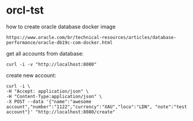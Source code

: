 # orcl-tst

how to create oracle database docker image

    https://www.oracle.com/br/technical-resources/articles/database-performance/oracle-db19c-com-docker.html




get all accounts from database: 

    curl -i -v "http://localhost:8080"

create new account:

    curl -i \
    -H "Accept: application/json" \
    -H "Content-Type:application/json" \
    -X POST --data '{"name":"awesome account","number":"1122","currency":"XAU","loco":"LDN", "note":"test account"}' "http://localhost:8080/create"
